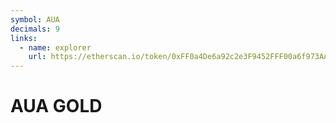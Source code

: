 ```yaml
---
symbol: AUA
decimals: 9
links:
  - name: explorer
    url: https://etherscan.io/token/0xFF0a4De6a92c2e3F9452FFF00a6f973AA8c1CB43
---
```


# AUA GOLD

